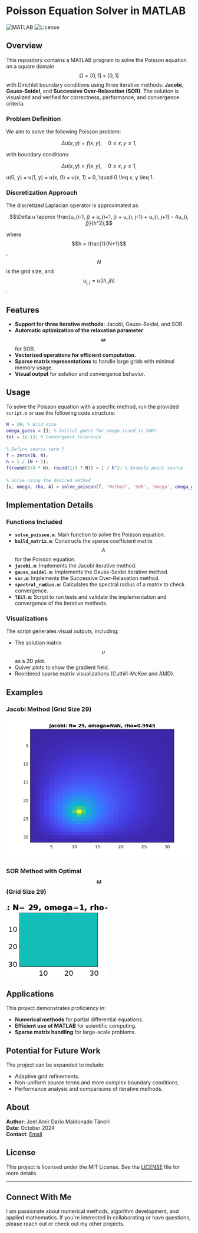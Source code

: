 
# Poisson Equation Solver in MATLAB

![MATLAB](https://img.shields.io/badge/MATLAB-R2023b-blue.svg)
![License](https://img.shields.io/badge/license-MIT-green.svg)

## Overview

This repository contains a MATLAB program to solve the Poisson equation on a square domain $$\Omega = [0, 1] \times [0, 1]$$ with Dirichlet boundary conditions using three iterative methods: **Jacobi**, **Gauss-Seidel**, and **Successive Over-Relaxation (SOR)**. The solution is visualized and verified for correctness, performance, and convergence criteria.

### Problem Definition

We aim to solve the following Poisson problem:
```math
\Delta u(x, y) = f(x, y), \quad 0 \leq x, y \leq 1,
```
with boundary conditions:

```math
\Delta u(x, y) = f(x, y), \quad 0 \leq x, y \leq 1,
```
u(0, y) = u(1, y) = u(x, 0) = u(x, 1) = 0, \quad 0 \leq x, y \leq 1.

### Discretization Approach

The discretized Laplacian operator is approximated as:

```math
\Delta u \approx \frac{u_{i-1, j} + u_{i+1, j} + u_{i, j-1} + u_{i, j+1} - 4u_{i, j}}{h^2},
```
where $$h = \frac{1}{N+1}$$, $$N$$ is the grid size, and $$u_{i, j} = u(ih, jh)$$.

## Features

- **Support for three iterative methods**: Jacobi, Gauss-Seidel, and SOR.
- **Automatic optimization of the relaxation parameter $$\omega$$** for SOR.
- **Vectorized operations for efficient computation**.
- **Sparse matrix representations** to handle large grids with minimal memory usage.
- **Visual output** for solution and convergence behavior.


## Usage

To solve the Poisson equation with a specific method, run the provided `script.m` or use the following code structure:

```matlab
N = 29; % Grid size
omega_guess = []; % Initial guess for omega (used in SOR)
tol = 1e-13; % Convergence tolerance

% Define source term f
f = zeros(N, N);
h = 1 / (N + 1);
f(round(3/4 * N), round(1/3 * N)) = 1 / h^2; % Example point source

% Solve using the desired method
[u, omega, rho, A] = solve_poisson(f, 'Method', 'SOR', 'Omega', omega_guess, 'Tolerance', tol);
```

## Implementation Details

### Functions Included

- **`solve_poisson.m`**: Main function to solve the Poisson equation.
- **`build_matrix.m`**: Constructs the sparse coefficient matrix $$A$$ for the Poisson equation.
- **`jacobi.m`**: Implements the Jacobi iterative method.
- **`gauss_seidel.m`**: Implements the Gauss-Seidel iterative method.
- **`sor.m`**: Implements the Successive Over-Relaxation method.
- **`spectral_radius.m`**: Calculates the spectral radius of a matrix to check convergence.
- **`TEST.m`**: Script to run tests and validate the implementation and convergence of the iterative methods.

### Visualizations

The script generates visual outputs, including:
- The solution matrix $$u$$ as a 2D plot.
- Quiver plots to show the gradient field.
- Reordered sparse matrix visualizations (Cuthill-McKee and AMD).

## Examples

### Jacobi Method (Grid Size 29)

![Jacobi Method](./images/Jacobi29.png)

### SOR Method with Optimal $$\omega$$ (Grid Size 29)

![SOR Method](./images/SOR29.png)

## Applications

This project demonstrates proficiency in:
- **Numerical methods** for partial differential equations.
- **Efficient use of MATLAB** for scientific computing.
- **Sparse matrix handling** for large-scale problems.

## Potential for Future Work

The project can be expanded to include:
- Adaptive grid refinements.
- Non-uniform source terms and more complex boundary conditions.
- Performance analysis and comparisons of iterative methods.

## About

**Author**: Joel Amir Dario Maldonado Tänori  
**Date**: October 2024  
**Contact**: [Email](mailto:yourname@domain.com)

## License

This project is licensed under the MIT License. See the [LICENSE](LICENSE) file for more details.

---

## Connect With Me

I am passionate about numerical methods, algorithm development, and applied mathematics. If you're interested in collaborating or have questions, please reach out or check out my other projects.
